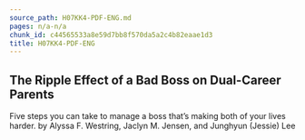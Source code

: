 ```yaml
---
source_path: H07KK4-PDF-ENG.md
pages: n/a-n/a
chunk_id: c44565533a8e59d7bb8f570da5a2c4b82eaae1d3
title: H07KK4-PDF-ENG
---
```

## The Ripple Effect of a Bad Boss on Dual-Career Parents

Five steps you can take to manage a boss that’s making both of your lives harder. by Alyssa F. Westring, Jaclyn M. Jensen, and Junghyun (Jessie) Lee
